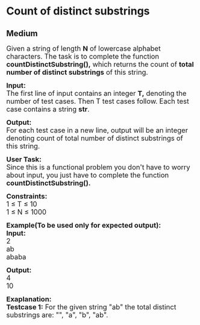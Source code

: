 # Count of distinct substrings
## Medium 
<div class="problem-statement">
                <p></p><p><span style="font-size:18px">Given a string of length <strong>N</strong> of lowercase alphabet characters. The task is to complete the function <strong>countDistinctSubstring(),</strong> which returns&nbsp;the count of <strong>total number of distinct substrings</strong> of this string.</span></p>

<p><span style="font-size:18px"><strong>Input:</strong><br>
The first line of input contains an integer <strong>T,</strong> denoting the number of test cases. Then T test cases follow. Each test case contains a string <strong>str</strong>.</span></p>

<p><span style="font-size:18px"><strong>Output:</strong><br>
For each test case in a new line, output will be an integer denoting&nbsp;count of total number of distinct substrings of this string.</span></p>

<p><span style="font-size:18px"><strong>User Task:</strong><br>
Since this is a functional problem you don't have to worry about input, you just have to complete the function <strong>countDistinctSubstring().</strong></span></p>

<p><span style="font-size:18px"><strong>Constraints:</strong><br>
1 ≤&nbsp;T ≤ 10<br>
1 ≤&nbsp;N ≤&nbsp;1000</span></p>

<p><span style="font-size:18px"><strong>Example(To be used only for expected output):<br>
Input:</strong><br>
2<br>
ab<br>
ababa</span></p>

<p><span style="font-size:18px"><strong>Output:</strong><br>
4<br>
10</span></p>

<p><span style="font-size:18px"><strong>Exaplanation:<br>
Testcase 1:</strong> For the given string "ab" the total distinct substrings are: "", "a", "b", "ab".</span><br>
&nbsp;</p>
 <p></p>
            </div>